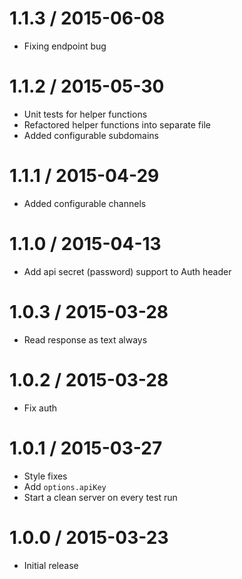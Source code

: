 
1.1.3 / 2015-06-08
==================

  * Fixing endpoint bug

1.1.2 / 2015-05-30
==================

  * Unit tests for helper functions
  * Refactored helper functions into separate file
  * Added configurable subdomains

1.1.1 / 2015-04-29
==================

  * Added configurable channels

1.1.0 / 2015-04-13
==================

  * Add api secret (password) support to Auth header

1.0.3 / 2015-03-28
==================

  * Read response as text always

1.0.2 / 2015-03-28
==================

  * Fix auth

1.0.1 / 2015-03-27
==================

  * Style fixes
  * Add `options.apiKey`
  * Start a clean server on every test run

1.0.0 / 2015-03-23
==================

  * Initial release
